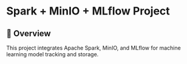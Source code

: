 # Spark + MinIO + MLflow Project

## 🚀 Overview
This project integrates Apache Spark, MinIO, and MLflow for machine learning model tracking and storage.